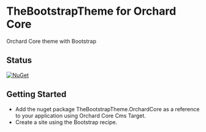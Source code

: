 # TheBootstrapTheme for Orchard Core

Orchard Core theme with Bootstrap

## Status

[![NuGet](https://img.shields.io/nuget/v/TheBootstrapTheme.OrchardCore.svg)](https://www.nuget.org/packages/TheBootstrapTheme.OrchardCore)

## Getting Started

- Add the nuget package TheBootstrapTheme.OrchardCore as a reference to your application using Orchard Core Cms Target.
- Create a site using the Bootstrap recipe.
